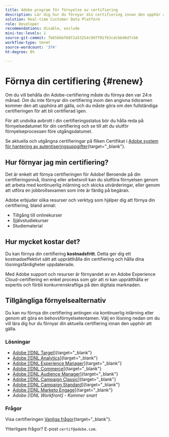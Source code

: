 ```yaml
---
title: Adobe program för förnyelse av certifiering
description: Lär dig hur du förnyar din certifiering innan den upphör att gälla.
solution: Real-time Customer Data Platform
role: Developer
recommendations: disable, exclude
mini-toc-levels: 1
source-git-commit: 7b65bbbf68f2a53254c997f01f63cdcbbd6d7cb6
workflow-type: tm+mt
source-wordcount: '374'
ht-degree: 0%

---
```


# Förnya din certifiering {#renew}

Om du vill behålla din Adobe-certifiering måste du förnya den var 24:e månad. Om du inte förnyar din certifiering inom den angivna tidsramen kommer den att upphöra att gälla, och du måste göra om den fullständiga certifieringen för att bli certifierad igen.

För att undvika avbrott i din certifieringsstatus bör du hålla reda på förnyelsedatumet för din certifiering och se till att du slutför förnyelseprocessen före utgångsdatumet.

Se aktuella och utgångna certifieringar på fliken Certifikat i [Adobe system för hantering av autentiseringsuppgifter](https://www.certmetrics.com/adobe/candidate/cert_summary.aspx){target="_blank"}.

## Hur förnyar jag min certifiering?

Det är enkelt att förnya certifieringen för Adobe! Beroende på din certifieringsnivå, lösning eller arbetsroll kan du slutföra förnyelsen genom att arbeta med kontinuerlig inlärning och skicka utvärderingar, eller genom att utföra en jobbrollsexamen som inte är färdig på begäran.

Adobe erbjuder olika resurser och verktyg som hjälper dig att förnya din certifiering, bland annat:

* Tillgång till onlinekurser
* Självstudiekurser
* Studiematerial

## Hur mycket kostar det?

Du kan förnya din certifiering **kostnadsfritt**. Detta ger dig ett kostnadseffektivt sätt att upprätthålla din certifiering och hålla dina lösningsfärdigheter uppdaterade.

Med Adobe support och resurser är förnyandet av en Adobe Experience Cloud-certifiering en enkel process som gör att ni kan upprätthålla er expertis och förbli konkurrenskraftiga på den digitala marknaden.

## Tillgängliga förnyelsealternativ

Du kan nu förnya din certifiering antingen via kontinuerlig inlärning eller genom att göra en behovsförnyelsetentamen. Välj en lösning nedan om du vill lära dig hur du förnyar din aktuella certifiering innan den upphör att gälla.

### Lösningar

* [Adobe [!DNL Target]](https://experienceleague.adobe.com/docs/certification/certification/technical-certifications/at/at-renew.html?lang=en){target="_blank"}
* [Adobe [!DNL Analytics]](https://experienceleague.adobe.com/docs/certification/certification/technical-certifications/aa/aa-renew.html?lang=en){target="_blank"}
* [Adobe [!DNL Experience Manager]](https://experienceleague.adobe.com/docs/certification/certification/technical-certifications/aem/aem-renew.html?lang=en){target="_blank"}
* [Adobe [!DNL Commerce]](https://experienceleague.adobe.com/docs/certification/certification/technical-certifications/ac/ac-renew.html?lang=en){target="_blank"}
* [Adobe [!DNL Audience Manager]](https://experienceleague.adobe.com/docs/certification/certification/technical-certifications/aam/aam-renew.html?lang=en){target="_blank"}
* [Adobe [!DNL Campaign Classic]](https://experienceleague.adobe.com/docs/certification/certification/technical-certifications/acc/acc-renew.html?lang=en){target="_blank"}
* [Adobe [!DNL Campaign Standard]](https://experienceleague.adobe.com/docs/certification/certification/technical-certifications/acs/acs-renew.html?lang=en){target="_blank"}
* [Adobe [!DNL Marketo Engage]](https://experienceleague.adobe.com/docs/certification/certification/technical-certifications/ame/ame-renew.html?lang=en){target="_blank"}
* _Adobe [!DNL Workfront] - Kommer snart_

### Frågor

Visa certifieringen [Vanliga frågor](https://experienceleague.adobe.com/docs/certification/certification/faq.html?lang=en){target="_blank"}.

Ytterligare frågor? E-post `certif@adobe.com`.
